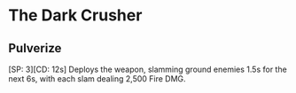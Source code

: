 # The Dark Crusher

## Pulverize

[SP: 3][CD: 12s] Deploys the weapon, slamming ground enemies 1.5s for the next 6s, with each slam dealing 2,500 Fire DMG.